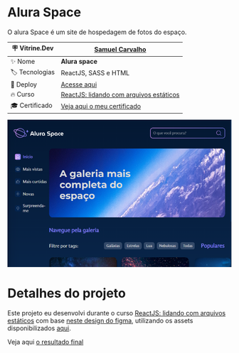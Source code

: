 # Alura Space
O alura Space é um site de hospedagem de fotos do espaço. 

| :placard: Vitrine.Dev     |[Samuel Carvalho](https://cursos.alura.com.br/vitrinedev/samurai-samuka)|
| ------------------------  | --- |
| :sparkles: Nome           | **Alura space**
| :label: Tecnologias       | ReactJS, SASS e HTML
| :rocket: Deploy           | [Acesse aqui](https://alura-space-olive.vercel.app/)
| :fire: Curso              | [ReactJS: lidando com arquivos estáticos](https://cursos.alura.com.br/course/react-javascript-arquivos-estaticos)
| :mortar_board: Certificado| [Veja aqui o meu certificado](https://cursos.alura.com.br/user/samurai-samuka/course/react-javascript-arquivos-estaticos/certificate)

![](https://raw.githubusercontent.com/SamuraiSamuka/AluraSpace/main/public/aluraSpace.png#vitrinedev)

# Detalhes do projeto
Este projeto eu desenvolvi durante o curso [ReactJS: lidando com arquivos estáticos](https://cursos.alura.com.br/course/react-javascript-arquivos-estaticos) com base [neste design do figma](https://www.figma.com/file/Y1W8HJHKqlUdDFeWi8e4cz/Alura-Space-%7C-React%3A-arquivos-est%C3%A1ticos?node-id=89%3A4&t=5hUwuY9KfvWn98vN-0), utilizando os assets disponibilizados [aqui](https://github.com/alura-cursos/teste-tecnico-alura-space/archive/refs/heads/main.zip).

Veja aqui [o resultado final](https://alura-space-olive.vercel.app/)